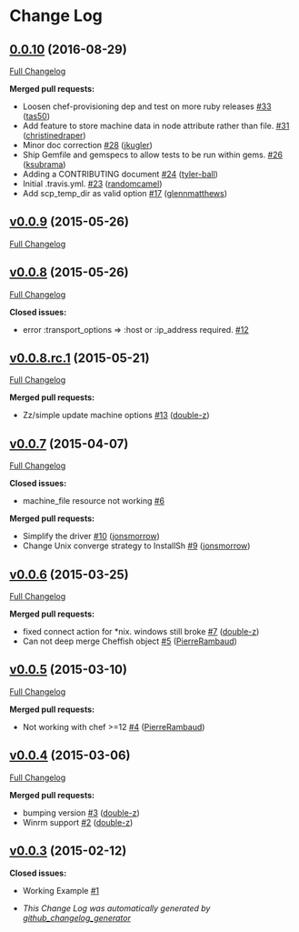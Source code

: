 # Change Log

## [0.0.10](https://github.com/chef/chef-provisioning-ssh/tree/0.0.10) (2016-08-29)

[Full Changelog](https://github.com/chef/chef-provisioning-ssh/compare/v0.0.9...0.0.10)

**Merged pull requests:**

- Loosen chef-provisioning dep and test on more ruby releases [#33](https://github.com/chef/chef-provisioning-ssh/pull/33) ([tas50](https://github.com/tas50))
- Add feature to store machine data in node attribute rather than file. [#31](https://github.com/chef/chef-provisioning-ssh/pull/31) ([christinedraper](https://github.com/christinedraper))
- Minor doc correction [#28](https://github.com/chef/chef-provisioning-ssh/pull/28) ([jkugler](https://github.com/jkugler))
- Ship Gemfile and gemspecs to allow tests to be run within gems. [#26](https://github.com/chef/chef-provisioning-ssh/pull/26) ([ksubrama](https://github.com/ksubrama))
- Adding a CONTRIBUTING document [#24](https://github.com/chef/chef-provisioning-ssh/pull/24) ([tyler-ball](https://github.com/tyler-ball))
- Initial .travis.yml. [#23](https://github.com/chef/chef-provisioning-ssh/pull/23) ([randomcamel](https://github.com/randomcamel))
- Add scp_temp_dir as valid option [#17](https://github.com/chef/chef-provisioning-ssh/pull/17) ([glennmatthews](https://github.com/glennmatthews))

## [v0.0.9](https://github.com/chef/chef-provisioning-ssh/tree/v0.0.9) (2015-05-26)

[Full Changelog](https://github.com/chef/chef-provisioning-ssh/compare/v0.0.8...v0.0.9)

## [v0.0.8](https://github.com/chef/chef-provisioning-ssh/tree/v0.0.8) (2015-05-26)

[Full Changelog](https://github.com/chef/chef-provisioning-ssh/compare/v0.0.8.rc.1...v0.0.8)

**Closed issues:**

- error :transport_options => :host or :ip_address required. [#12](https://github.com/chef/chef-provisioning-ssh/issues/12)

## [v0.0.8.rc.1](https://github.com/chef/chef-provisioning-ssh/tree/v0.0.8.rc.1) (2015-05-21)

[Full Changelog](https://github.com/chef/chef-provisioning-ssh/compare/v0.0.7...v0.0.8.rc.1)

**Merged pull requests:**

- Zz/simple update machine options [#13](https://github.com/chef/chef-provisioning-ssh/pull/13) ([double-z](https://github.com/double-z))

## [v0.0.7](https://github.com/chef/chef-provisioning-ssh/tree/v0.0.7) (2015-04-07)

[Full Changelog](https://github.com/chef/chef-provisioning-ssh/compare/v0.0.6...v0.0.7)

**Closed issues:**

- machine_file resource not working [#6](https://github.com/chef/chef-provisioning-ssh/issues/6)

**Merged pull requests:**

- Simplify the driver [#10](https://github.com/chef/chef-provisioning-ssh/pull/10) ([jonsmorrow](https://github.com/jonsmorrow))
- Change Unix converge strategy to InstallSh [#9](https://github.com/chef/chef-provisioning-ssh/pull/9) ([jonsmorrow](https://github.com/jonsmorrow))

## [v0.0.6](https://github.com/chef/chef-provisioning-ssh/tree/v0.0.6) (2015-03-25)

[Full Changelog](https://github.com/chef/chef-provisioning-ssh/compare/v0.0.5...v0.0.6)

**Merged pull requests:**

- fixed connect action for *nix. windows still broke [#7](https://github.com/chef/chef-provisioning-ssh/pull/7) ([double-z](https://github.com/double-z))
- Can not deep merge Cheffish object [#5](https://github.com/chef/chef-provisioning-ssh/pull/5) ([PierreRambaud](https://github.com/PierreRambaud))

## [v0.0.5](https://github.com/chef/chef-provisioning-ssh/tree/v0.0.5) (2015-03-10)

[Full Changelog](https://github.com/chef/chef-provisioning-ssh/compare/v0.0.4...v0.0.5)

**Merged pull requests:**

- Not working with chef >=12 [#4](https://github.com/chef/chef-provisioning-ssh/pull/4) ([PierreRambaud](https://github.com/PierreRambaud))

## [v0.0.4](https://github.com/chef/chef-provisioning-ssh/tree/v0.0.4) (2015-03-06)

[Full Changelog](https://github.com/chef/chef-provisioning-ssh/compare/v0.0.3...v0.0.4)

**Merged pull requests:**

- bumping version [#3](https://github.com/chef/chef-provisioning-ssh/pull/3) ([double-z](https://github.com/double-z))
- Winrm support [#2](https://github.com/chef/chef-provisioning-ssh/pull/2) ([double-z](https://github.com/double-z))

## [v0.0.3](https://github.com/chef/chef-provisioning-ssh/tree/v0.0.3) (2015-02-12)

**Closed issues:**

- Working Example [#1](https://github.com/chef/chef-provisioning-ssh/issues/1)

* _This Change Log was automatically generated by [github_changelog_generator](https://github.com/skywinder/Github-Changelog-Generator)_
